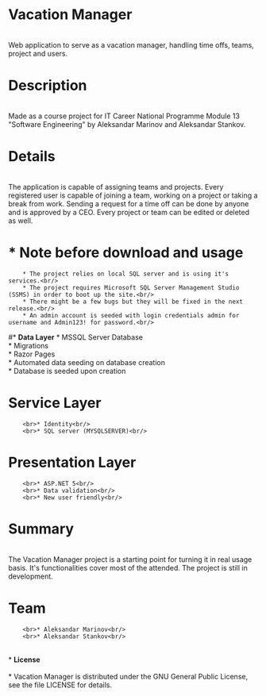 # Vacation Manager
<br>Web application to serve as a vacation manager, handling time offs, teams, project and users.<br/>

# **Description**<br/>
<br>Made as a course project for IT Career National Programme Module 13 "Software Engineering" by Aleksandar Marinov and Aleksandar Stankov.<br/>

# **Details**<br/>
<br>The application is capable of assigning teams and projects. Every registered user is capable of joining a team, working on a project or taking a break from work. Sending a request for a time off can be done by anyone and is approved by a CEO. Every project or team can be edited or deleted as well.<br/>

# * **Note before download and usage**

		* The project relies on local SQL server and is using it's services.<br/>
		* The project requires Microsoft SQL Server Management Studio (SSMS) in order to boot up the site.<br/>
		* There might be a few bugs but they will be fixed in the next release.<br/>
		* An admin account is seeded with login credentials admin for username and Admin123! for password.<br/>

#* **Data Layer**
	* MSSQL Server Database<br/>
	* Migrations<br/>
	* Razor Pages<br/>
	* Automated data seeding on database creation<br/>
	* Database is seeded upon creation<br/>

# **Service Layer**<br/>
		<br>* Identity<br/>
		<br>* SQL server (MYSQLSERVER)<br/>
	
# **Presentation Layer**<br/>
		<br>* ASP.NET 5<br/>
		<br>* Data validation<br/>	
		<br>* New user friendly<br/>

#  **Summary**<br/>
<br>The Vacation Manager project is a starting point for turning it in real usage basis. It's functionalities cover most of the attended. The project is still in development.<br/>

# **Team**<br/>
		<br>* Aleksandar Marinov<br/>
		<br>* Aleksandar Stankov<br/>
<br>* **License**<br/>
		<br>* Vacation Manager is distributed under the GNU General Public License, see the file LICENSE for details.<br/>
